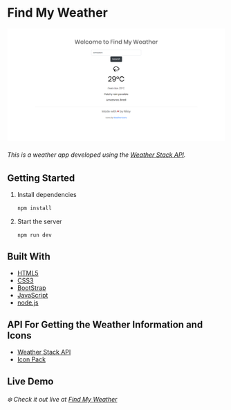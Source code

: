 # Find My Weather

![Weather App image](https://github.com/niloyKGhosh/weather-app/blob/master/Weather-App.png)

###### This is a weather app developed using the [Weather Stack API](https://weatherstack.com/).

## Getting Started

1. Install dependencies
    ```bash
    npm install
    ```
2. Start the server

    ```bash
    npm run dev
    ```

## Built With

-   [HTML5](https://developer.mozilla.org/en-US/docs/Web/Guide/HTML/HTML5)
-   [CSS3](https://developer.mozilla.org/en-US/docs/Web/CSS)
-   [BootStrap](https://getbootstrap.com/docs/4.4/getting-started/introduction/)
-   [JavaScript](https://developer.mozilla.org/en-US/docs/Web/JavaScript)
-   [node.js](https://nodejs.org/en/docs/)

## API For Getting the Weather Information and Icons

-   [Weather Stack API](https://weatherstack.com/)
-   [Icon Pack](https://erikflowers.github.io/weather-icons/)

## Live Demo

###### :snowflake: Check it out live at [Find My Weather](https://nghosh-weather-app.herokuapp.com/)
